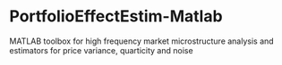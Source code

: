 # PortfolioEffectEstim-Matlab
MATLAB toolbox for high frequency market microstructure analysis and estimators for price variance, quarticity and noise
